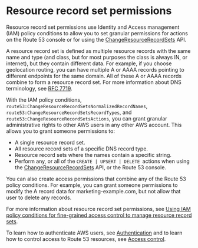 # Resource record set permissions<a name="resource-record-sets-permissions"></a>

Resource record set permissions use Identity and Access management \(IAM\) policy conditions to allow you to set granular permissions for actions on the Route 53 console or for using the [ChangeResourceRecordSets](https://docs.aws.amazon.com/Route53/latest/APIReference/API_ChangeResourceRecordSets.html) API\.

A resource record set is defined as multiple resource records with the same name and type \(and class, but for most purposes the class is always IN, or internet\), but they contain different data\. For example, if you choose geolocation routing, you can have multiple A or AAAA records pointing to different endpoints for the same domain\. All of these A or AAAA records combine to form a resource record set\. For more information about DNS terminology, see [RFC 7719](https://datatracker.ietf.org/doc/html/rfc7719)\.

With the IAM policy conditions, `route53:ChangeResourceRecordSetsNormalizedRecordNames`, `route53:ChangeResourceRecordSetsRecordTypes`, and `route53:ChangeResourceRecordSetsActions`, you can grant granular administrative rights to other AWS users in any other AWS account\. This allows you to grant someone permissions to:
+ A single resource record set\.
+ All resource record sets of a specific DNS record type\.
+ Resource record sets where the names contain a specific string\.
+ Perform any, or all of the `CREATE | UPSERT | DELETE `actions when using the [ChangeResourceRecordSets](https://docs.aws.amazon.com/Route53/latest/APIReference/API_ChangeResourceRecordSets.html) API, or the Route 53 console\.

You can also create access permissions that combine any of the Route 53 policy conditions\. For example, you can grant someone permissions to modify the A record data for marketing\-example\.com, but not allow that user to delete any records\. 

For more information about resource record set permissions, see [Using IAM policy conditions for fine\-grained access control to manage resource record sets](specifying-rrset-conditions.md)\.

To learn how to authenticate AWS users, see [Authentication](auth-and-access-control.md#authentication) and to learn how to control access to Route 53 resources, see [Access control](auth-and-access-control.md#access-control)\.